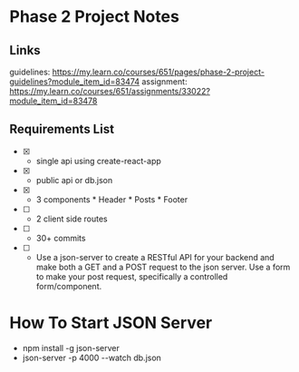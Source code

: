 # Phase 2 Project Notes

## Links
guidelines: https://my.learn.co/courses/651/pages/phase-2-project-guidelines?module_item_id=83474
assignment: https://my.learn.co/courses/651/assignments/33022?module_item_id=83478

## Requirements List
- [X] - single api using create-react-app
- [X] - public api or db.json
- [X] - 3 components
        * Header
        * Posts
        * Footer
- [ ] - 2 client side routes
- [ ] - 30+ commits
- [ ] - Use a json-server to create a RESTful API for your backend and make both a GET and a POST request to the json server. Use a 
        form to make your post request, specifically a controlled form/component. 

# How To Start JSON Server
- npm install -g json-server
- json-server -p 4000 --watch db.json